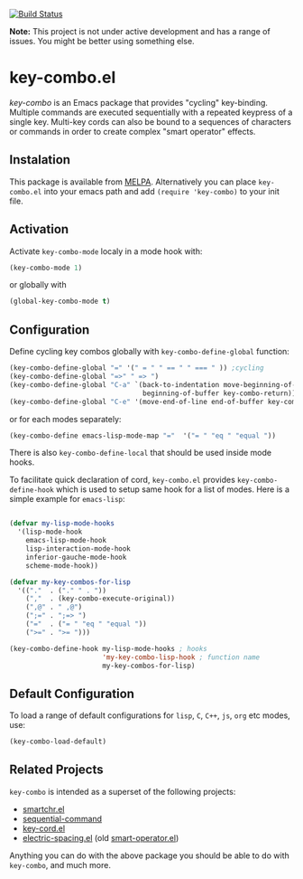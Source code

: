 [![Build Status](https://secure.travis-ci.org/uk-ar/key-combo.png)](http://travis-ci.org/uk-ar/key-combo)

__Note:__ This project is not under active development and has a range of
issues. You might be better using something else.

# key-combo.el

*key-combo* is an Emacs package that provides "cycling" key-binding. Multiple
commands are executed sequentially with a repeated keypress of a single
key. Multi-key cords can also be bound to a sequences of characters or commands
in order to create complex "smart operator" effects.

## Instalation


This package is available from [MELPA](http://melpa.org/#/). Alternatively you
can place `key-combo.el` into your emacs path and add `(require 'key-combo)` to
your init file.


## Activation

Activate `key-combo-mode` localy in a mode hook with:

```lisp
(key-combo-mode 1)
```

or globally with

```lisp
(global-key-combo-mode t)
```

## Configuration

Define cycling key combos globally with `key-combo-define-global` function:

```lisp
(key-combo-define-global "=" '(" = " " == " " === " )) ;cycling
(key-combo-define-global "=>" " => ")
(key-combo-define-global "C-a" `(back-to-indentation move-beginning-of-line
                                 beginning-of-buffer key-combo-return))
(key-combo-define-global "C-e" '(move-end-of-line end-of-buffer key-combo-return))
```

or for each modes separately:

```lisp
(key-combo-define emacs-lisp-mode-map "="  '("= " "eq " "equal "))
```

There is also `key-combo-define-local` that should be used inside mode hooks.


To facilitate quick declaration of cord, `key-combo.el` provides
`key-combo-define-hook` which is used to setup same hook for a list of
modes. Here is a simple example for `emacs-lisp`:

```lisp

(defvar my-lisp-mode-hooks
  '(lisp-mode-hook
    emacs-lisp-mode-hook
    lisp-interaction-mode-hook
    inferior-gauche-mode-hook
    scheme-mode-hook))

(defvar my-key-combos-for-lisp
  '(("."  . ("." " . "))
    (","  . (key-combo-execute-original))
    (",@" . " ,@")
    (";=" . ";=> ")
    ("="  . ("= " "eq " "equal "))
    (">=" . ">= ")))

(key-combo-define-hook my-lisp-mode-hooks ; hooks
                       'my-key-combo-lisp-hook ; function name
                       my-key-combos-for-lisp)

```

## Default Configuration

To load a range of default configurations for `lisp`, `C`, `C++`, `js`, `org`
etc modes, use:

```lisp
(key-combo-load-default)

```

## Related Projects

`key-combo` is intended as a superset of the following projects:

- [smartchr.el](https://github.com/imakado/emacs-smartchr)
- [sequential-command](http://emacswiki.org/emacs/sequential-command.el)
- [key-cord.el](http://emacswiki.org/emacs/key-chord.el)
- [electric-spacing.el](https://github.com/xwl/electric-spacing) (old [smart-operator.el](http://www.emacswiki.org/emacs/SmartOperator))

Anything you can do with the above package you should be able to do with
`key-combo`, and much more.


